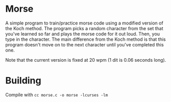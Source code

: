 # Morse
A simple program to train/practice morse code using a modified version of the Koch method.
The program picks a random character from the set that you've learned so far and plays the morse code for it out loud. Then, you type in the character. The main difference from the Koch method is that this program doesn't move on to the next character until you've completed this one.

Note that the current version is fixed at 20 wpm (1 dit is 0.06 seconds long).
# Building
Compile with
`cc morse.c -o morse -lcurses -lm`
